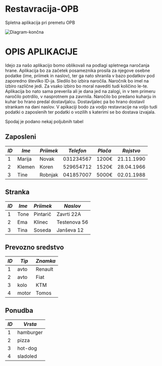 # Restavracija-OPB
Spletna aplikacija pri premetu OPB


![Diagram-končna](https://user-images.githubusercontent.com/39483369/113884945-b4a21180-97bf-11eb-9219-b3dde5e6e1f8.png)

# OPIS APLIKACIJE
Idejo za našo aplikacijo bomo oblikovali na podlagi spletnega naročanja hrane. Aplikacija bo za začetek posameznika prosila za njegove osebne podatke (ime, priimek in naslov), ter ga nato shranila v bazo podatkov pod zaporedno številko ID-ja. Sledilo bo izbira naročila. Naročnik bo imel na izbiro različne jedi. Za vsako izbiro bo moral navediti tudi količino le-te. Aplikacija bo nato sama preverila ali je dana jed na zalogi, in v tem primeru naročilo potrdilo, v nasprotnem pa zavrnila. Naročilo bo predano kuharju in kuhar bo hrano predal dostavljalcu. Dostavljalec pa bo hrano dostavil strankam na dani naslov. V apikaciji bodo za vodjo restavracije na voljo tudi podatki o zaposlenih ter podatki o vozilih s katerimi se bo dostava izvajala. 

Spodaj je podano nekaj poljubnih tabel

## Zaposleni
|*ID*|*Ime*|*Priimek*|*Telefon*|*Plača*|*Rojstvo*|
|----|-----|---------|---------|--------|--------|
|1|Marija|Novak|031234567|1200€|21.11.1990|
|2|Klemen|Koren|529654712|1520€|28.04.1966|
|3|Tine|Robnjak|041857007|5000€|02.01.1988|

## Stranka
|*ID*|*Ime*|*Priimek*|*Naslov*|
|----|-----|---------|---------|
|1|Tone|Pintarič|Zavrti 22A|
|2|Ema|Klinec|Testenova 56|
|3|Tina|Soseda|Janševa 12|

## Prevozno sredstvo
|*ID*|*Tip*|*Znamka*|
|----|-----|---------|
|1|avto|Renault|
|2|avto|Fiat|
|3|kolo|KTM|
|4|motor|Tomos|

## Ponudba
|*ID*|*Vrsta*|
|----|-----|
|1|hamburger|
|2|pizza|
|3|hot-dog|
|4|sladoled|
